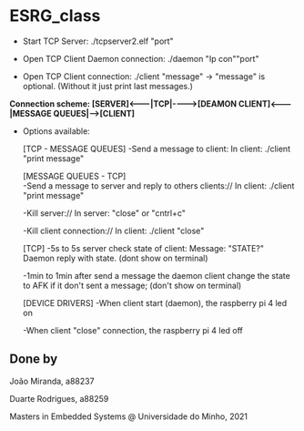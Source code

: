 # ESRG_class

 * Start TCP Server:
./tcpserver2.elf "port" 

 * Open TCP Client Daemon connection:
./daemon "Ip con""port"
 
 * Open TCP Client connection:
./client "message"
-> "message" is optional. (Without it just print last messages.)

 **Connection scheme:
 [SERVER]<---|TCP|---->[DEAMON CLIENT]<---|MESSAGE QUEUES|-->[CLIENT]**
 
 * Options available:

    [TCP - MESSAGE QUEUES]
    -Send a message to client:
        In client: ./client "print message"

    [MESSAGE QUEUES - TCP]    
    -Send a message to server and reply to others clients://
        In client: ./client "print message"

    -Kill server://
        In server: "close" or "cntrl+c"

    -Kill client connection://
        In client: ./client "close"

    [TCP]
    -5s to 5s server check state of client:
        Message: "STATE?"
        Daemon reply with state.
        (dont show on terminal)

    -1min to 1min after send a message the daemon client change the state to AFK if it don't sent a message;
        (don't show on terminal)

    [DEVICE DRIVERS]
    -When client start (daemon), the raspberry pi 4 led on

    -When client "close" connection, the raspberry pi 4 led off
    
## Done by
João Miranda, a88237


Duarte Rodrigues, a88259

Masters in Embedded Systems @ Universidade do Minho, 2021
